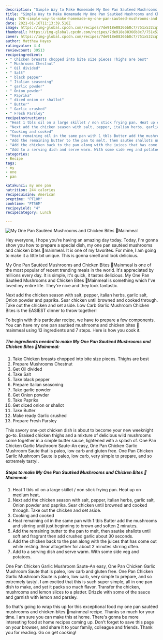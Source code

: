 ```yaml
---
description: "Simple Way to Make Homemade My One Pan Sautèed Mushrooms and Chicken Bites 🤗Mainmeal"
title: "Simple Way to Make Homemade My One Pan Sautèed Mushrooms and Chicken Bites 🤗Mainmeal"
slug: 976-simple-way-to-make-homemade-my-one-pan-sauteed-mushrooms-and-chicken-bites-mainmeal
date: 2021-01-16T11:13:39.518Z
image: https://img-global.cpcdn.com/recipes/7de918e88366b8c7/751x532cq70/my-one-pan-sauteed-mushrooms-and-chicken-bites-🤗mainmeal-recipe-main-photo.jpg
thumbnail: https://img-global.cpcdn.com/recipes/7de918e88366b8c7/751x532cq70/my-one-pan-sauteed-mushrooms-and-chicken-bites-🤗mainmeal-recipe-main-photo.jpg
cover: https://img-global.cpcdn.com/recipes/7de918e88366b8c7/751x532cq70/my-one-pan-sauteed-mushrooms-and-chicken-bites-🤗mainmeal-recipe-main-photo.jpg
author: Matthew Hayes
ratingvalue: 4.4
reviewcount: 39513
recipeingredient:
- " Chicken breasts chopped into bite size pieces Thighs are best"
- " Mushrooms Chestnut"
- " Oil divided"
- " Salt"
- " black pepper"
- " Italian seasoning"
- " garlic powder"
- " Onion powder"
- " Paprika"
- " diced onion or shallot"
- " Butter"
- " Garlic crushed"
- " Fresh Parsley"
recipeinstructions:
- "Heat 1 tbls oil on a large skillet / non stick frying pan. Heat up on medium heat."
- "Next add the chicken season with salt, pepper, italian herbs, garlic salt, Onion powder and paprika. Sear chicken until browned and cooked through. Take out the chicken and set aside."
- "Cooking and cooked"
- "Heat remaining oil in the same pan with 1 tbls Butter add the mushrooms and stirring until just beginning to brown and soften 2 minutes."
- "Add the remaining butter to the pan to melt, then sautèe shallots until soft and fragrant then add crushed garlic about 30 seconds."
- "Add the chicken back to the pan along with the juices that has come out while resting. Sear altogether for about 2 minutes stirring often."
- "Add to a serving dish and serve warm. With some side veg and potatoes."
categories:
- Recipe
tags:
- my
- one
- pan

katakunci: my one pan 
nutrition: 244 calories
recipecuisine: American
preptime: "PT10M"
cooktime: "PT56M"
recipeyield: "4"
recipecategory: Lunch

---
```



![My One Pan Sautèed Mushrooms and Chicken Bites 🤗Mainmeal](https://img-global.cpcdn.com/recipes/7de918e88366b8c7/751x532cq70/my-one-pan-sauteed-mushrooms-and-chicken-bites-🤗mainmeal-recipe-main-photo.jpg)

Hey everyone, I hope you're having an amazing day today. Today, I'm gonna show you how to prepare a special dish, my one pan sautèed mushrooms and chicken bites 🤗mainmeal. It is one of my favorites. For mine, I am going to make it a little bit unique. This is gonna smell and look delicious.

My One Pan Sautèed Mushrooms and Chicken Bites 🤗Mainmeal is one of the most popular of recent trending meals in the world. It's appreciated by millions every day. It is simple, it's quick, it tastes delicious. My One Pan Sautèed Mushrooms and Chicken Bites 🤗Mainmeal is something which I've loved my entire life. They're nice and they look fantastic.

Next add the chicken season with salt, pepper, italian herbs, garlic salt, Onion powder and paprika. Sear chicken until browned and cooked through. Take out the chicken and set aside. Low Carb Garlic Mushroom Chicken Bites is the EASIEST dinner to throw together!


To begin with this particular recipe, we have to prepare a few components. You can have my one pan sautèed mushrooms and chicken bites 🤗mainmeal using 13 ingredients and 7 steps. Here is how you cook it.

<!--inarticleads1-->

##### The ingredients needed to make My One Pan Sautèed Mushrooms and Chicken Bites 🤗Mainmeal:

1. Take  Chicken breasts chopped into bite size pieces. Thighs are best
1. Prepare  Mushrooms Chestnut
1. Get  Oil divided
1. Take  Salt
1. Take  black pepper
1. Prepare  Italian seasoning
1. Take  garlic powder
1. Get  Onion powder
1. Take  Paprika
1. Get  diced onion or shallot
1. Take  Butter
1. Make ready  Garlic crushed
1. Prepare  Fresh Parsley


This savory one-pot chicken dish is about to become your new weeknight go-to. Braised chicken thighs and a mixture of delicious wild mushrooms come together in a simple butter sauce, lightened with a splash of. One Pan Chicken Garlic Mushroom Saute-An easy, One Pan Chicken Garlic Mushroom Saute that is paleo, low carb and gluten free. One Pan Chicken Garlic Mushroom Saute is paleo, low carb, very simple to prepare, and so extremely tasty!. 

<!--inarticleads2-->

##### Steps to make My One Pan Sautèed Mushrooms and Chicken Bites 🤗Mainmeal:

1. Heat 1 tbls oil on a large skillet / non stick frying pan. Heat up on medium heat.
1. Next add the chicken season with salt, pepper, italian herbs, garlic salt, Onion powder and paprika. Sear chicken until browned and cooked through. Take out the chicken and set aside.
1. Cooking and cooked
1. Heat remaining oil in the same pan with 1 tbls Butter add the mushrooms and stirring until just beginning to brown and soften 2 minutes.
1. Add the remaining butter to the pan to melt, then sautèe shallots until soft and fragrant then add crushed garlic about 30 seconds.
1. Add the chicken back to the pan along with the juices that has come out while resting. Sear altogether for about 2 minutes stirring often.
1. Add to a serving dish and serve warm. With some side veg and potatoes.


One Pan Chicken Garlic Mushroom Saute-An easy, One Pan Chicken Garlic Mushroom Saute that is paleo, low carb and gluten free. One Pan Chicken Garlic Mushroom Saute is paleo, low carb, very simple to prepare, and so extremely tasty!. I am excited that this is such super simple, all in one pan dish to make, and yet it packs so much flavor. Transfer the chicken, mushrooms and lemon slices to a platter. Drizzle with some of the sauce and garnish with lemon and parsley. 

So that's going to wrap this up for this exceptional food my one pan sautèed mushrooms and chicken bites 🤗mainmeal recipe. Thanks so much for your time. I am sure you can make this at home. There's gonna be more interesting food at home recipes coming up. Don't forget to save this page on your browser, and share it to your family, colleague and friends. Thank you for reading. Go on get cooking!
